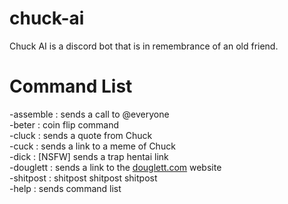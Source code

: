 # chuck-ai #
Chuck AI is a discord bot that is in remembrance of an old friend.

# Command List #
-assemble : sends a call to @everyone  
-beter : coin flip command  
-cluck : sends a quote from Chuck  
-cuck : sends a link to a meme of Chuck  
-dick : [NSFW] sends a trap hentai link  
-douglett : sends a link to the [douglett.com](https://www.douglett.com) website  
-shitpost : shitpost shitpost shitpost  
-help : sends command list  